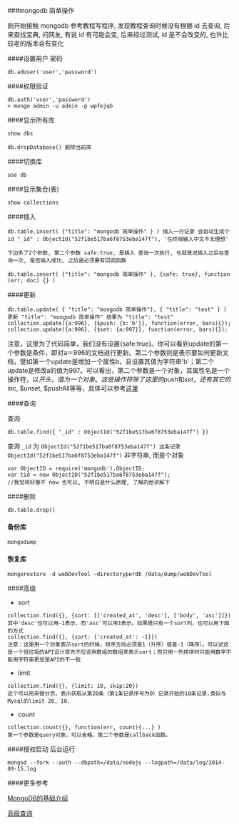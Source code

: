 ###mongodb 简单操作

刚开始接触 mongodb 参考教程写程序, 发现教程查询时候没有根据 id 去查询, 后来查找宝典, 问网友, 有说 id 有可能会变, 后来经过测试, id 是不会改变的, 也许比较老的版本会有变化



####设置用户 密码
```
db.adUser('user','password')
```
####权限验证
```
db.auth('user','password')
> mongo admin -u admin -p wpfejqb
```
####显示所有库
```
show dbs

db.dropDatabase() 删除当前库
```
####切换库
```
use db
```
####显示集合(表)
```
show collections
```
####插入

```
db.table.insert( {"title": "mongodb 简单操作" } ) 插入一行记录 会自动生成个 id "_id" : ObjectId("52f1be517ba6f8753eba147f"), '在终端输入中文不太理想'

下边多了2个参数, 第二个参数 safe:true, 是插入 查询一次执行, 也就是说插入之后在查询一次, 是否插入成功, 之后是必须要有回调函数

db.table.insert( {"title": "mongodb 简单操作" }, {safe: true}, function (err, doc) {} )
```

####更新

```
db.table.update( { "title": "mongodb 简单操作"}, { "title": "test" } ) 更新 "title": "mongodb 简单操作" 结果为 "title": "test"
collection.update({a:996}, {$push: {b:'b'}}, function(error, bars){});
collection.update({a:996}, {$set: {a:997}}, function(error, bars){});
```
注意，这里为了代码简单，我们没有设置{safe:true}。你可以看到update的第一个参数是条件，即对a＝996的文档进行更新。第二个参数则是表示要如何更新文档，譬如第一个update是增加一个属性b，且设置其值为字符串'b'；第二个update是修改a的值为997。可以看出，第二个参数是一个对象，其属性名是一个操作符，以$开头，值为一个对象。这些操作符除了这里的$push和$set，还有其它的$inc, $unset, $pushAll等等，具体可以参考[这里](http://docs.mongodb.org/manual/tutorial/isolate-sequence-of-operations)

####查询

查询

```
db.table.find({ "_id" : ObjectId("52f1be517ba6f8753eba147f") })
```


查询 `_id` 为 `ObjectId("52f1be517ba6f8753eba147f") 这条记录 ObjectId("52f1be517ba6f8753eba147f")` 非字符串, 而是个对象

```
var ObjectID = require('mongodb').ObjectID;
var tid = new ObjectID("52f1be517ba6f8753eba147f");
//我觉得好像不 new 也可以, 不明白是什么原理, 了解的给讲解下
```
####删除

```
db.table.drop()
```
#### 备份库

```
mongodump 
```

#### 恢复库

```
mongorestore -d webDevTool –directoryperdb /data/dump/webDevTool
```

####高级

* sort
	
```
collection.find({}, {sort: [['created_at', 'desc'], ['body', 'asc']]})
其中'desc'也可以用-1表示，而'asc'可以用1表示。如果是只有一个sort列，也可以用下面的方式
collection.find({}, {sort: {'created_at': -1}})
注意：这里用一个对象表示sort的时候，排序方向必须是1（升序）或者-1（降序）。可以说这是一个很垃圾的API设计首先不应该用数组的数组来表示sort；而只用一列排序时只能用数字不能用字符串更加是API的不一致
```
* limit

```
collection.find({}, {limit: 10, skip:20})
这个可以用来做分页，表示获取从第20条（第1条记录序号为0）记录开始的10条记录.类似与Mysql的limit 20, 10.
```
* count

```
collection.count({}, function(err, count){...} )
第一个参数是query对象，可以省略。第二个参数是callback函数。
```
####授权启动 后台运行

```
mongod --fork --auth --dbpath=/data/nodejs --logpath=/data/log/2014-09-15.log
```
####更多参考

[MongoDB的基础介绍](http://mongodb.github.io/node-mongodb-native/api-articles/nodekoarticle1.html)

[高级查询](http://docs.mongodb.org/manual/reference/operator/)

